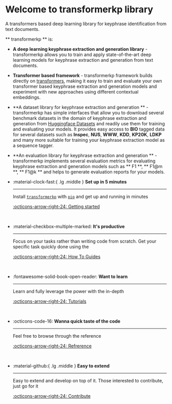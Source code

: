 # Welcome to transformerkp library

A transformers based deep learning library for keyphrase identification from text documents.

** transformerkp ** is:

* **A deep learning keyphrase extraction and generation library** - transformerkp allows you to train and apply state-of-the-art 
  deep learning models for keyphrase extraction and generation from text documents.

* **Transformer based framework** - transformerkp framework builds directly on [transformers](https://github.com/huggingface/transformers), 
  making it easy to train and evaluate your own transformer based keyphrase extraction and generation models and experiment with 
  new approaches using different contextual embeddings.

* **A dataset library for keyphrase extraction and generation ** - transformerkp has simple interfaces that allow you 
  to download several benchmark datasets in the domain of keyphrase extraction and generation from 
  [Huggingface Datasets](https://huggingface.co/docs/datasets/index) and readily use them for training and evaluating
  your models. It provides easy access to **BIO** tagged data for several datasets such as **Inspec**, **NUS**, 
  **WWW**, **KDD**, **KP20K**, **LDKP** and many more suitable for training your keyphrase extraction model as a sequence tagger.

* **An evaluation library for keyphrase extraction and generation ** - transformerkp implements several evaluation metrics 
  for evaluating keyphrase extraction and generation models such as ** F1 **, ** F1@m **, ** F1@k ** and helps to generate evaluation 
  reports for your models.


<div class="grid cards" markdown>

-   :material-clock-fast:{ .lg .middle } __Set up in 5 minutes__

    ---

    Install [`transformerkp`](#) with [`pip`](#) and get up
    and running in minutes

    [:octicons-arrow-right-24: Getting started](getting-started.md)

    <br>

-   :material-checkbox-multiple-marked: __It's productive__

    ---

    Focus on your tasks rather than writing code from scratch. Get your specific task quickly done using the

    [:octicons-arrow-right-24: How To Guides](how-to-guides/keyphrase-data.md)

    <br>

-   :fontawesome-solid-book-open-reader: __Want to learn__

    ---

    Learn and fully leverage the power with the in-depth 

    [:octicons-arrow-right-24: Tutorials](tutorials/identifying-keyphrases-from-text.md)

    <br>

-   :octicons-code-16: __Wanna quick taste of the code__

    ---

    Feel free to browse through the reference

    [:octicons-arrow-right-24: Refrerence](reference/data/keyphrase/dataset_loaders.md)
    
    <br>
    
-   :material-github:{ .lg .middle } __Easy to extend__

    ---

    Easy to extend and develop on top of it. Those interested to contribute, just go for it

    [:octicons-arrow-right-24: Contribute](https://github.com/Deep-Learning-for-Keyphrase/transformerkp)


</div>


